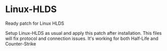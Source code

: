 # Linux-HLDS
Ready patch for Linux HLDS

Setup Linux-HLDS as usual and apply this patch after installation.
This files will fix protocol and connection issues.
It's working for both Half-Life and Counter-Strike
